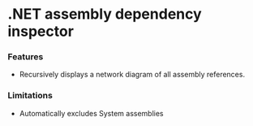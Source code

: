 # .NET assembly dependency inspector

### Features

* Recursively displays a network diagram of all assembly references.

### Limitations

* Automatically excludes System assemblies
